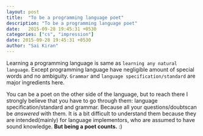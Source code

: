 ```yaml
---
layout: post
title:  "To be a programming language poet"
description: "To be a programming language poet"
date:   2015-09-28 19:45:31 +0530
categories: ["cs", "impression"]
date: 2015-09-28 19:45:31 +0530
author: "Sai Kiran"
---
```


Learning a programming language is same as `learning any natural language`. Except programming language have negligible amount of  special
words and no ambiguity. `Grammar` and `language specification/standard` are major ingredients here.

You can be a poet on the other side of the language, but to reach there
I strongly believe that you have to go through them: language specification/standard and grammar. Because all your questions/doubtscan be *answered* with them.
It is a bit difficult to understand them because they are
intended(mainly) for language implementors, who are assumed to have sound knowledge. **But being a poet counts.** :)

